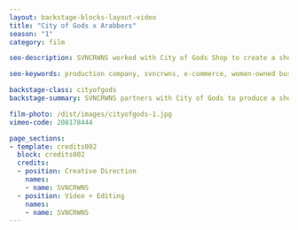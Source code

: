 ```yaml
---
layout: backstage-blocks-layout-video
title: "City of Gods x Arabbers"
season: "1"
category: film

seo-description: SVNCRWNS worked with City of Gods Shop to create a short film sharing the story of the Baltimore Arabbers, a multi-generational owned produce stand delivering fresh food throughout Baltimore, MD.

seo-keywords: production company, svncrwns, e-commerce, women-owned businesses, creative team, consulting, business operations, launch my brand, manage my brand, photography, videography, special projects

backstage-class: cityofgods
backstage-summary: SVNCRWNS partners with City of Gods to produce a short docufilm talking to Baltimore Arabbers, local produce providers

film-photo: /dist/images/cityofgods-1.jpg
vimeo-code: 208178444

page_sections:
- template: credits002
  block: credits002
  credits:
  - position: Creative Direction
    names:
    - name: SVNCRWNS
  - position: Video + Editing
    names:
    - name: SVNCRWNS
---
```


